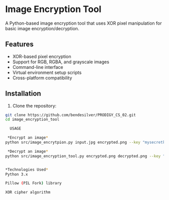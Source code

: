 # Image Encryption Tool

A Python-based image encryption tool that uses XOR pixel manipulation for basic image encryption/decryption.

## Features
- XOR-based pixel encryption
- Support for RGB, RGBA, and grayscale images
- Command-line interface
- Virtual environment setup scripts
- Cross-platform compatibility

## Installation

1. Clone the repository:
```bash
git clone https://github.com/bendesilver/PRODIGY_CS_02.git
cd image_encryption_tool

  USAGE

 *Encrypt an image*
python src/image_encrytpion.py input.jpg encrypted.png --key "mysecretkey"

 *Decrypt an image*
python src/image_encryption_tool.py encrypted.png decrypted.png --key "mysecretkey"


*Technologies Used*
Python 3.x

Pillow (PIL Fork) library

XOR cipher algorithm
